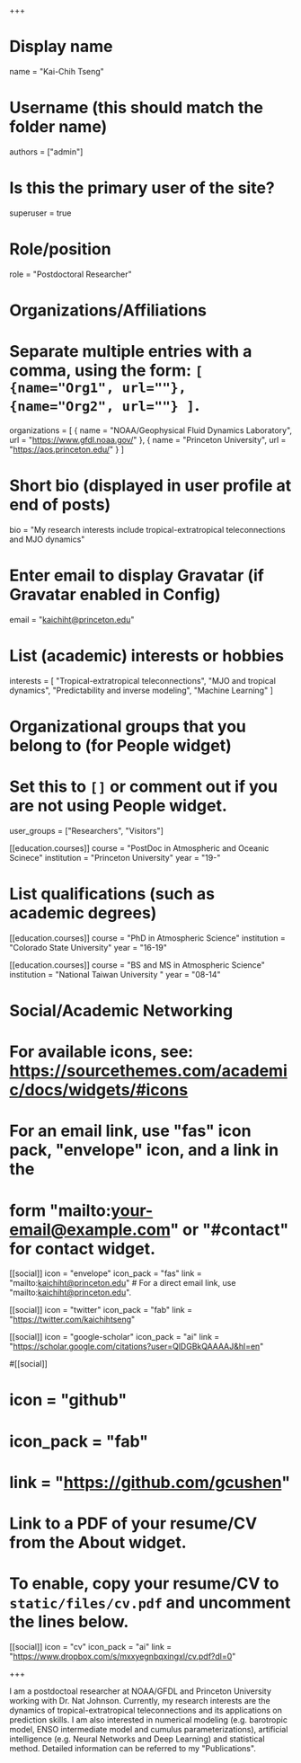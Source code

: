+++
# Display name
name = "Kai-Chih Tseng"

# Username (this should match the folder name)
authors = ["admin"]

# Is this the primary user of the site?
superuser = true

# Role/position
role = "Postdoctoral Researcher"

# Organizations/Affiliations
#   Separate multiple entries with a comma, using the form: `[ {name="Org1", url=""}, {name="Org2", url=""} ]`.
organizations = [ { name = "NOAA/Geophysical Fluid Dynamics Laboratory", url = "https://www.gfdl.noaa.gov/" }, { name = "Princeton University", url = "https://aos.princeton.edu/" } ]

# Short bio (displayed in user profile at end of posts)
bio = "My research interests include tropical-extratropical teleconnections and MJO dynamics"

# Enter email to display Gravatar (if Gravatar enabled in Config)
email = "kaichiht@princeton.edu"

# List (academic) interests or hobbies
interests = [
  "Tropical-extratropical teleconnections",
  "MJO and tropical dynamics",
  "Predictability and inverse modeling",
  "Machine Learning"
]

# Organizational groups that you belong to (for People widget)
# Set this to `[]` or comment out if you are not using People widget.
user_groups = ["Researchers", "Visitors"]

[[education.courses]]
  course = "PostDoc in Atmospheric and Oceanic Scinece"
  institution = "Princeton University"
  year = "19-"


# List qualifications (such as academic degrees)
[[education.courses]]
  course = "PhD in Atmospheric Science"
  institution = "Colorado State University"
  year = "16-19"

[[education.courses]]
  course = "BS and MS in Atmospheric Science"
  institution = "National Taiwan University "
  year = "08-14"

# Social/Academic Networking
# For available icons, see: https://sourcethemes.com/academic/docs/widgets/#icons
#   For an email link, use "fas" icon pack, "envelope" icon, and a link in the
#   form "mailto:your-email@example.com" or "#contact" for contact widget.

[[social]]
  icon = "envelope"
  icon_pack = "fas"
  link = "mailto:kaichiht@princeton.edu"  # For a direct email link, use "mailto:kaichiht@princeton.edu".

[[social]]
  icon = "twitter"
  icon_pack = "fab"
  link = "https://twitter.com/kaichihtseng"

[[social]]
  icon = "google-scholar"
  icon_pack = "ai"
  link = "https://scholar.google.com/citations?user=QlDGBkQAAAAJ&hl=en"

#[[social]]
#  icon = "github"
#  icon_pack = "fab"
#  link = "https://github.com/gcushen"

# Link to a PDF of your resume/CV from the About widget.
# To enable, copy your resume/CV to `static/files/cv.pdf` and uncomment the lines below.
[[social]]
   icon = "cv"
   icon_pack = "ai"
   link = "https://www.dropbox.com/s/mxxyegnbqxingxl/cv.pdf?dl=0"

+++

I am a postdoctoal researcher at NOAA/GFDL and Princeton University working with Dr. Nat Johnson. Currently, my research interests are the dynamics of tropical-extratropical teleconnections and its applications on prediction skills. I am also interested in numerical modeling (e.g. barotropic model, ENSO intermediate model and cumulus parameterizations), artificial intelligence (e.g. Neural Networks and Deep Learning) and statistical method. Detailed information can be referred to my "Publications".
